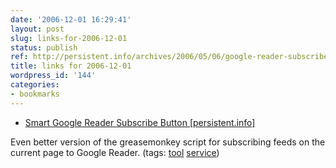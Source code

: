 ```yaml
---
date: '2006-12-01 16:29:41'
layout: post
slug: links-for-2006-12-01
status: publish
ref: http://persistent.info/archives/2006/05/06/google-reader-subscribe
title: links for 2006-12-01
wordpress_id: '144'
categories:
- bookmarks
---
```




  * [Smart Google Reader Subscribe Button [persistent.info]](http://persistent.info/archives/2006/05/06/google-reader-subscribe)




Even better version of the greasemonkey script for subscribing feeds on the current page to Google Reader. (tags: [tool](http://del.icio.us/eob/tool) [service](http://del.icio.us/eob/service))






